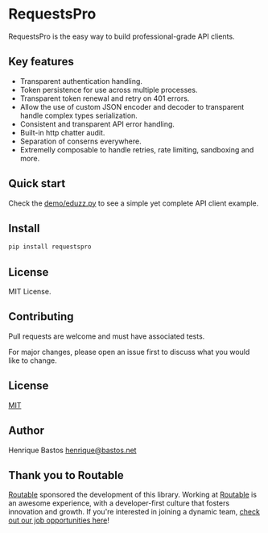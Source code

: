 # RequestsPro

RequestsPro is the easy way to build professional-grade API clients.

## Key features

- Transparent authentication handling.
- Token persistence for use across multiple processes.
- Transparent token renewal and retry on 401 errors.
- Allow the use of custom JSON encoder and decoder to transparent handle complex types serialization.
- Consistent and transparent API error handling.
- Built-in http chatter audit.
- Separation of conserns everywhere.
- Extremelly composable to handle retries, rate limiting, sandboxing and more.

## Quick start

Check the [demo/eduzz.py](https://github.com/henriquebastos/requestspro/blob/main/demo/eduzz.py) to see a simple yet complete API client example.

## Install

```bash
pip install requestspro
```

## License

MIT License.

## Contributing

Pull requests are welcome and must have associated tests.

For major changes, please open an issue first to discuss what you would like to change.

## License

[MIT](https://choosealicense.com/licenses/mit/)

## Author

Henrique Bastos <henrique@bastos.net>

## Thank you to Routable

[Routable](https://routable.com) sponsored the development of this library.
Working at [Routable](https://routable.com) is an awesome experience, with a developer-first culture that fosters innovation and growth.
If you're interested in joining a dynamic team, [check out our job opportunities here](https://routable.com/careers/)!
